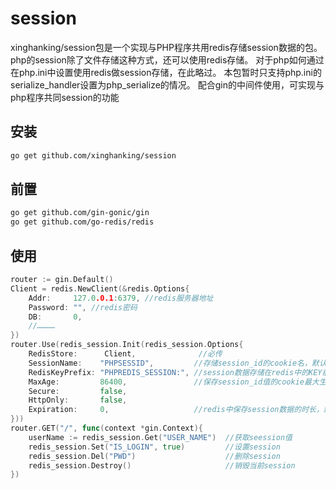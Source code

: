 # session
xinghanking/session包是一个实现与PHP程序共用redis存储session数据的包。
php的session除了文件存储这种方式，还可以使用redis存储。
对于php如何通过在php.ini中设置使用redis做session存储，在此略过。
本包暂时只支持php.ini的serialize_handler设置为php_serialize的情况。
配合gin的中间件使用，可实现与php程序共同session的功能

## 安装
```sh
go get github.com/xinghanking/session
```
## 前置
```sh
go get github.com/gin-gonic/gin
go get github.com/go-redis/redis
```

## 使用
```go
router := gin.Default()
Client = redis.NewClient(&redis.Options{
	Addr:     127.0.0.1:6379, //redis服务器地址
	Password: "", //redis密码
	DB:       0,
	//…………
})
router.Use(redis_session.Init(redis_session.Options{
    RedisStore:      Client,              //必传
    SessionName:    "PHPSESSID",         //存储session_id的cookie名，默认值："PHPSESSID"
    RedisKeyPrefix: "PHPREDIS_SESSION:", //session数据存储在redis中的KEY前缀名，默认值：" PHPREDIS_SESSION:"
    MaxAge:         86400,               //保存session_id值的cookie最大生存时间，单位：秒，默认值：86400
    Secure:         false,               
    HttpOnly:       false,
    Expiration:     0,                   //redis中保存session数据的时长，默认值：0
}))
router.GET("/", func(context *gin.Context){
    userName := redis_session.Get("USER_NAME")  //获取seession值
    redis_session.Set("IS_LOGIN", true)         //设置session
    redis_session.Del("PWD")                    //删除session
    redis_session.Destroy()                     //销毁当前session
})
```